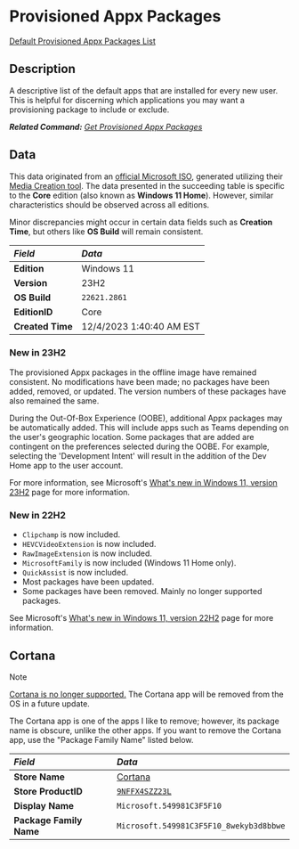 # Provisioned Appx Packages

[Default Provisioned Appx Packages List](ProvisionedAppxPackages.txt)

## Description

A descriptive list of the default apps that are installed for every new user.
This is helpful for discerning which applications you may want a provisioning package to include or exclude.

***Related Command:** [Get Provisioned Appx Packages](../dism.md#get-appxprovisionedpackage)*

## Data

This data originated from an [official Microsoft ISO](https://www.microsoft.com/software-download/windows11),
generated utilizing their [Media Creation tool](https://go.microsoft.com/fwlink/?linkid=2156295).
The data presented in the succeeding table is specific to the **Core** edition (also known as **Windows 11 Home**).
However, similar characteristics should be observed across all editions.

Minor discrepancies might occur in certain data fields such as **Creation Time**,
but others like **OS Build** will remain consistent.

| *Field*          | *Data*                   |
|:-----------------|:-------------------------|
| **Edition**      | Windows 11               |
| **Version**      | 23H2                     |
| **OS Build**     | `22621.2861`             |
| **EditionID**    | Core                     |
| **Created Time** | 12/4/2023 1:40:40 AM EST |

### New in 23H2

The provisioned Appx packages in the offline image have remained consistent.
No modifications have been made; no packages have been added, removed, or updated.
The version numbers of these packages have also remained the same.

During the Out-Of-Box Experience (OOBE), additional Appx packages may be automatically added.
This will include apps such as Teams depending on the user's geographic location.
Some packages that are added are contingent on the preferences selected during the OOBE.
For example, selecting the 'Development Intent' will result in the addition of the Dev Home app to the user account.

For more information, see Microsoft's [What's new in Windows 11, version 23H2](https://learn.microsoft.com/windows/whats-new/whats-new-windows-11-version-23h2) page for more information.

### New in 22H2

* `Clipchamp` is now included.
* `HEVCVideoExtension` is now included.
* `RawImageExtension` is now included.
* `MicrosoftFamily` is now included (Windows 11 Home only).
* `QuickAssist` is now included.
* Most packages have been updated.
* Some packages have been removed. Mainly no longer supported packages.

See Microsoft's [What's new in Windows 11, version 22H2](https://learn.microsoft.com/windows/whats-new/whats-new-windows-11-version-22h2) page for more information.

## Cortana

> [!NOTE]  
> [Cortana is no longer supported.](https://support.microsoft.com/topic/end-of-support-for-cortana-d025b39f-ee5b-4836-a954-0ab646ee1efa)
> The Cortana app will be removed from the OS in a future update.

The Cortana app is one of the apps I like to remove; however, its package name is obscure, unlike the other apps.
If you want to remove the Cortana app, use the "Package Family Name" listed below.

| *Field*                 | *Data*                                                                                                         |
|:------------------------|:---------------------------------------------------------------------------------------------------------------|
| **Store Name**          | [Cortana](https://www.microsoft.com/store/productId/9NFFX4SZZ23L)                                              |
| **Store ProductID**     | [`9NFFX4SZZ23L`](https://bspmts.mp.microsoft.com/v1/public/catalog/retail/products/9NFFX4SZZ23L/applockerdata) |
| **Display Name**        | `Microsoft.549981C3F5F10`                                                                                      |
| **Package Family Name** | `Microsoft.549981C3F5F10_8wekyb3d8bbwe`                                                                        |